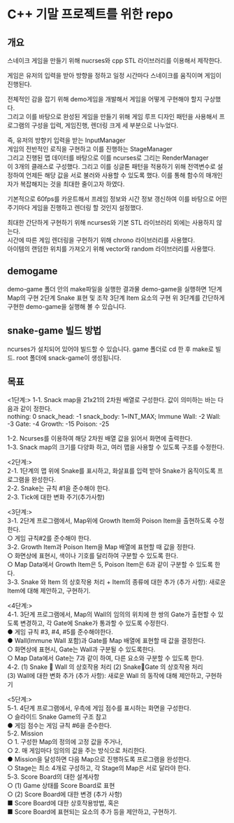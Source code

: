# C++ 기말 프로젝트를 위한 repo

## 개요

스네이크 게임을 만들기 위해 nucrses와 cpp STL 라이브러리를 이용해서 제작한다.  

게임은 유저의 입력을 받아 방향을 정하고 일정 시간마다 스네이크를 움직이며 게임이 진행된다.  

전체적인 감을 잡기 위해 demo게임을 개발해서 게임을 어떻게 구현해야 할지 구상했다.  
그리고 이를 바탕으로 완성된 게임을 만들기 위해 게임 루프 디자인 패턴을 사용해서 프로그램의 구성을 입력, 게임진행, 렌더링 크게 세 부분으로 나누었다.  

즉, 유저의 방향키 입력을 받는 InputManager  
게임의 전반적인 로직을 구현하고 이를 진행하는 StageManager  
그리고 진행된 맵 데이터를 바탕으로 이를 ncurses로 그리는 RenderManager  
이 3개의 클래스로 구성했다. 그리고 이를 싱글톤 패턴을 적용하기 위해 전역변수로 설정하여 언제든 해당 값을 서로 불러와 사용할 수 있도록 했다. 이를 통해 함수의 매개인자가 복잡해지는 것을 최대한 줄이고자 하였다.  

기본적으로 60fps를 카운트해서 프레임 정보와 시간 정보 갱신하여 이를 바탕으로 어떤 주기마다 게임을 진행하고 렌더링 할 것인지 설정했다.  

최대한 간단하게 구현하기 위해 ncurses와 기본 STL 라이브러리 외에는 사용하지 않는다.  
시간에 따른 게임 렌더링을 구현하기 위해 chrono 라이브러리를 사용했다.  
아이템의 랜덤한 위치를 가져오기 위해 vector와 random 라이브러리를 사용했다.  

## demogame

demo-game 폴더 안의 make파일을 실행한 결과물 demo-game을 실행하면
1단계 Map의 구현
2단계 Snake 표현 및 조작
3단계 Item 요소의 구현
위 3단계를 간단하게 구현한 demo-game을 실행해 볼 수 있습니다.

## snake-game 빌드 방법

ncurses가 설치되어 있어야 빌드할 수 있습니다.
game 폴더로 cd 한 후 make로 빌드. root 폴더에 snack-game이 생성됩니다.

## 목표

<1단계:>
1-1. Snack map을 21x21의 2차원 배열로 구성한다. 값이 의미하는 바는 다음과 같이 정한다.  
    nothing: 0
    snack_head: -1
    snack_body: 1~INT_MAX;
    Immune Wall: -2
    Wall: -3
    Gate: -4
    Growth: -15
    Poison: -25  

1-2. Ncurses를 이용하여 해당 2차원 배열 값을 읽어서 화면에 출력한다.  
1-3. Snack map의 크기를 다양화 하고, 여러 맵을 사용할 수 있도록 구조를 수정한다.  

<2단계:>  
2-1. 1단계의 맵 위에 Snake를 표시하고, 화살표를 입력 받아 Snake가 움직이도록 프로그램을 완성한다.  
2-2. Snake는 규칙 #1을 준수해야 한다.  
2-3. Tick에 대한 변화 주기(추가사항)  

<3단계:>  
3-1. 2단계 프로그램에서, Map위에 Growth Item와 Poison Item을 출현하도록 수정한다.  
  ○ 게임 규칙#2를 준수해야 한다.  
3-2. Growth Item과 Poison Item을 Map 배열에 표현할 때 값을 정한다.  
○ 화면상에 표현시, 색이나 기호를 달리하여 구분할 수 있도록 한다.  
○ Map Data에서 Growth Item은 5, Poison Item은 6과 같이 구분할 수 있도록 한다.  
3-3. Snake 와 Item 의 상호작용 처리 + Item의 종류에 대한 추가 (추가 사항): 새로운 Item에 대해 제안하고, 구현하기.  

<4단계:>  
4-1. 3단계 프로그램에서, Map의 Wall의 임의의 위치에 한 쌍의 Gate가 출현할 수 있도록 변경하고, 각 Gate에 Snake가 통과할 수 있도록 수정한다.  
  ● 게임 규칙 #3, #4, #5를 준수해야한다.  
  ● Wall(Immune Wall 포함)과 Gate를 Map 배열에 표현할 때 값을 결정한다.  
    ○ 화면상에 표현시, Gate는 Wall과 구분될 수 있도록한다.  
    ○ Map Data에서 Gate는 7과 같이 하여, 다른 요소와 구분할 수 있도록 한다.  
4-2. (1) Snake  Wall 의 상호작용 처리 (2) SnakeGate 의 상호작용 처리  
  (3) Wall에 대한 변화 추가 (추가 사항): 새로운 Wall 의 동작에 대해 제안하고, 구현하기  

<5단계:>  
5-1. 4단계 프로그램에서, 우측에 게임 점수를 표시하는 화면을 구성한다.  
  ○ 슬라이드 Snake Game의 구조 참고  
  ● 게임 점수는 게임 규칙 #6을 준수한다.  
5-2. Mission  
  ○ 1. 구성한 Map의 정의에 고정 값을 주거나,  
  ○ 2. 매 게임마다 임의의 값을 주는 방식으로 처리한다.  
  ● Mission을 달성하면 다음 Map으로 진행하도록 프로그램을 완성한다.  
  ○ Stage는 최소 4개로 구성하고, 각 Stage의 Map은 서로 달라야 한다.  
5-3. Score Board의 대한 설계사항  
  ○ (1) Game 상태를 Score Board로 표현  
  ○ (2) Score Board에 대한 변경 (추가 사항)  
  ■ Score Board에 대한 상호작용방법, 혹은  
  ■ Score Board에 표현되는 요소의 추가 등을 제안하고, 구현하기.  
